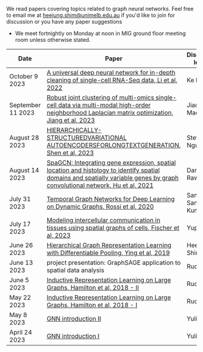 We read papers covering topics related to graph neural networks. Feel free to email me at <heejung.shim@unimelb.edu.au> if you'd like to join for discussion or you have any paper suggestions

* We meet fortnightly on Monday at noon in MIG ground floor meeting room unless otherwise stated.

| Date        | Paper  | Discussion leader |
| ------------|-----------------------|-----------------------|
|October 9 2023 | [A universal deep neural network for in-depth cleaning of single-cell RNA-Seq data, Li et al, 2022](https://www.nature.com/articles/s41467-022-29576-y) | Ke He|  
|September 11 2023 | [Robust joint clustering of multi-omics single-cell data via multi-modal high-order neighborhood Laplacian matrix optimization, Jiang et al, 2023](https://www.ncbi.nlm.nih.gov/pmc/articles/PMC10329495/) | Jiadong Mao|  
|August 28 2023 | [HIERARCHICALLY-STRUCTUREDVARIATIONAL AUTOENCODERSFORLONGTEXTGENERATION, Shen et al, 2023](https://openreview.net/forum?id=Hk41X2AqtQ) | Steven Nguyen|  
|August 14 2023 | [SpaGCN: Integrating gene expression, spatial location and histology to identify spatial domains and spatially variable genes by graph convolutional network, Hu et al,   2021](https://www.nature.com/articles/s41592-021-01255-8) | Daniel Rawlinson|  
|July 31 2023 | [Temporal Graph Networks for Deep Learning on Dynamic Graphs, Rossi et al, 2020](https://arxiv.org/abs/2006.10637) | Sandeep Santhosh Kumar|  
|July 17 2023 | [Modeling intercellular communication in tissues using spatial graphs of cells, Fischer et al, 2023](https://www.nature.com/articles/s41587-022-01467-z) | Yupei You|  
|June 26 2023 | [Hierarchical Graph Representation Learning with Differentiable Pooling, Ying et al, 2019](https://arxiv.org/abs/1806.08804) | Heejung Shim | 
|June 13 2023 | project presentation: GraphSAGE application to spatial data analysis | Ruqian Lyu |
|June 5 2023 | [Inductive Representation Learning on Large Graphs, Hamilton et al, 2018 - II](https://arxiv.org/abs/1706.02216) | Ruqian Lyu | 
|May 22 2023 | [Inductive Representation Learning on Large Graphs, Hamilton et al, 2018 - I](https://arxiv.org/abs/1706.02216) | Ruqian Lyu | 
|May 8 2023 | [GNN introduction II](https://theaisummer.com/graph-convolutional-networks/) | Yulin Wu | 
|April 24 2023 | [GNN introduction I](https://distill.pub/2021/gnn-intro/) | Yulin Wu | 
